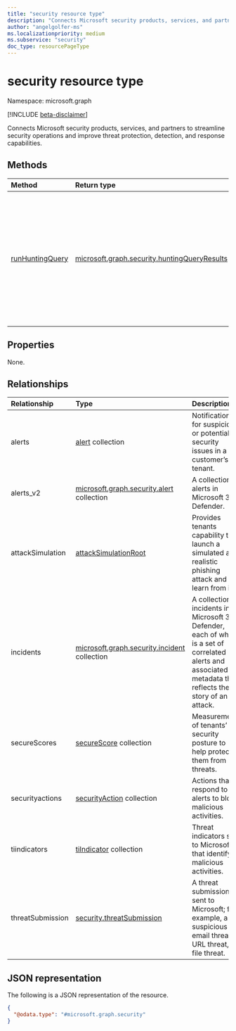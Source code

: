 ```yaml
---
title: "security resource type"
description: "Connects Microsoft security products, services, and partners to streamline security operations and improve threat protection, detection, and response capabilities."
author: "angelgolfer-ms"
ms.localizationpriority: medium
ms.subservice: "security"
doc_type: resourcePageType
---
```


# security resource type

Namespace: microsoft.graph

[!INCLUDE [beta-disclaimer](../../includes/beta-disclaimer.md)]

Connects Microsoft security products, services, and partners to streamline security operations and improve threat protection, detection, and response capabilities.

## Methods
|Method|Return type|Description|
|:---|:---|:---|
|[runHuntingQuery](../api/security-security-runhuntingquery.md)|[microsoft.graph.security.huntingQueryResults](../resources/security-huntingqueryresults.md)|Queries a specified set of event, activity, or entity data supported by Microsoft 365 Defender to proactively look for specific threats in your environment.|

## Properties
None.

## Relationships
|Relationship|Type|Description|
|:---|:---|:---|
|alerts |[alert](../resources/alert.md) collection|Notifications for suspicious or potential security issues in a customer’s tenant.|
|alerts_v2 | [microsoft.graph.security.alert](security-alert.md) collection | A collection of alerts in Microsoft 365 Defender.|
|attackSimulation|[attackSimulationRoot](../resources/attacksimulationroot.md)|Provides tenants capability to launch a simulated and realistic phishing attack and learn from it.|
|incidents | [microsoft.graph.security.incident](security-incident.md) collection | A collection of incidents in Microsoft 365 Defender, each of which is a set of correlated alerts and associated metadata that reflects the story of an attack.|
|secureScores | [secureScore](securescores.md) collection | Measurements of tenants’ security posture to help protect them from threats. |
|securityactions|[securityAction](../resources/securityaction.md) collection|Actions that respond to alerts to block malicious activities.|
|tiindicators|[tiIndicator](../resources/tiindicator.md) collection|Threat indicators sent to Microsoft that identify malicious activities.|
|threatSubmission|[security.threatSubmission](../resources/security-threatsubmission.md)|A threat submission sent to Microsoft; for example, a suspicious email threat, URL threat, or file threat.|

## JSON representation
The following is a JSON representation of the resource.
<!-- {
  "blockType": "resource",
  "keyProperty": "id",
  "@odata.type": "microsoft.graph.security",
  "openType": false
}
-->
``` json
{
  "@odata.type": "#microsoft.graph.security"
}
```

